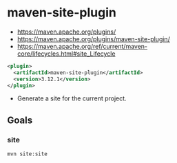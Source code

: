 # maven-site-plugin

- <https://maven.apache.org/plugins/>
- <https://maven.apache.org/plugins/maven-site-plugin/>
- <https://maven.apache.org/ref/current/maven-core/lifecycles.html#site_Lifecycle>

```xml
<plugin>
  <artifactId>maven-site-plugin</artifactId>
  <version>3.12.1</version>
</plugin>
```

- Generate a site for the current project.

## Goals

### site

```shell
mvn site:site
```
